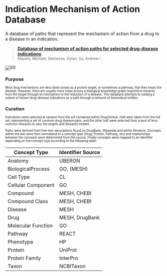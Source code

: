 # Indication Mechanism of Action Database
A database of paths that represent the mechanism of action from a drug to a disease in an indication.

> [**Database of mechanism of action paths for selected drug-disease indications**](https://zenodo.org/record/3708278)
<br><Small>Mayers, Michael; Steinecke, Dylan; Su, Andrew I.<small><br>

[![DOI](https://zenodo.org/badge/DOI/10.5281/zenodo.3708278.svg)](https://doi.org/10.5281/zenodo.3708278)


## Purpose

Most drug mechanisms are described simply as a protein target, or sometimes a pathway, that then treats the disease.
However, there are usually more steps across a biological knowledge graph required to traverse from the target through
its mechanism to the reduction of a disease.  This database attempts to catalog a subset of known drug-disease indications
as a path through a network of biomedical entities.

## Curation

Indications were selected at random from the set contained within DrugCentral. Half were taken from the full set,
representing a set of common drug disease pairs, and the other half were selected from a pool of less-common diseases
to vary the targets and diseases treated.

Paths were derived from free-text descriptions found on DrugBank, Wikipeida and within literature. Concepts within the
text were then normalized to a concept type (Drug, Protein, Pathway, etc) and relationships between the concepts were
determined from the source. Finally concepts were mapped to an identifier depending on the concept type according to
the following table:

|Concept Type | Identifier Source|
|-------------|------------------|
|Anatomy      | UBERON           |
|BiologicalProcess | GO, (MESH)  |
|Cell Type    | CL               |
|Cellular Component | GO         |
|Compound     | MESH, CHEBI      |
|Compound Class | MESH, CHEBI    |
|Disease      | MESH             |
|Drug         | MESH, DrugBank   |
|Molecular Function | GO         |
|Pathway      | REACT            |
|Phenotype    | HP               |
|Protein      | UniProt          |
|Protein Family | InterPro       |
|Taxon        | NCBITaxon        |

